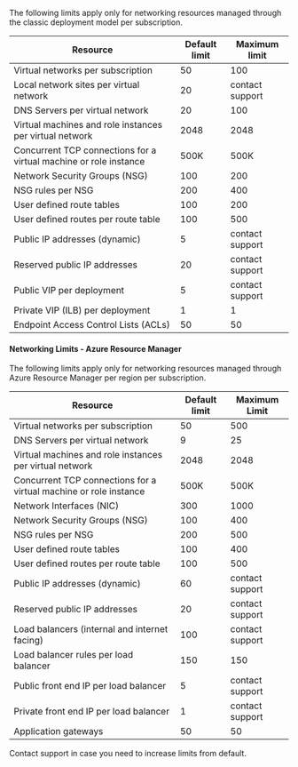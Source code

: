 The following limits apply only for networking resources managed through the classic deployment model per subscription.

| Resource | Default limit | Maximum limit |
| --- | --- | --- |
| Virtual networks per subscription |50 |100 |
| Local network sites per virtual network |20 |contact support |
| DNS Servers per virtual network |20 |100 |
| Virtual machines and role instances per virtual network |2048 |2048 |
| Concurrent TCP connections for a virtual machine or role instance |500K |500K  |
| Network Security Groups (NSG) |100 |200 |
| NSG rules per NSG |200 |400 |
| User defined route tables |100 |200 |
| User defined routes per route table |100 |500 |
| Public IP addresses (dynamic) |5 |contact support |
| Reserved public IP addresses |20 |contact support |
| Public VIP per deployment |5 |contact support |
| Private VIP (ILB) per deployment |1 |1 |
| Endpoint Access Control Lists (ACLs) |50 |50 |

#### Networking Limits - Azure Resource Manager
The following limits apply only for networking resources managed through Azure Resource Manager per region per subscription.

| Resource | Default limit | Maximum Limit |
| --- | --- | --- |
| Virtual networks per subscription |50 |500 |
| DNS Servers per virtual network |9 |25 |
| Virtual machines and role instances per virtual network |2048 |2048 |
| Concurrent TCP connections for a virtual machine or role instance |500K |500K |
| Network Interfaces (NIC) |300 |1000 |
| Network Security Groups (NSG) |100 |400 |
| NSG rules per NSG |200 |500 |
| User defined route tables |100 |400 |
| User defined routes per route table |100 |500 |
| Public IP addresses (dynamic) |60 |contact support |
| Reserved public IP addresses |20 |contact support |
| Load balancers (internal and internet facing) |100 |contact support |
| Load balancer rules per load balancer |150 |150 |
| Public front end IP per load balancer |5 |contact support |
| Private front end IP per load balancer |1 |contact support |
| Application gateways |50 |50 |

Contact support in case you need to increase limits from default.

